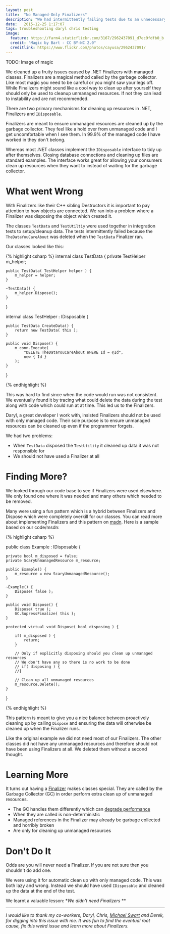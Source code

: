 ```yaml
---
layout: post
title:  "No Managed-Only Finalizers"
description: "We had intermittently failing tests due to an unnecessary Finalizer. It was only being used with managed code. We didn't need one, you probably don't either."
date:   2015-12-25 1:17:07
tags: troubleshooting daryl chris testing
image:
  feature: https://farm4.staticflickr.com/3167/2962437091_d7ec9fdfb0_b.jpg
  credit: "Magic by Bart - CC BY-NC 2.0"
  creditlink: https://www.flickr.com/photos/cayusa/2962437091/
---
```


TODO: Image of magic

We cleaned up a fruity issues caused by .NET Finalizers with managed classes.
Finalizers are a magical method called by the garbage collector. Like most
magic you need to be careful or you might saw your legs off.
While Finalizers might sound like a cool way to clean up after yourself they should
 only be used to cleanup unmanaged resources. If not they can lead
to instability and are not recommended.

There are two primary mechanisms for cleaning up resources in .NET,
Finalizers and ``IDisposable``.

Finalizers are meant to ensure unmanaged resources are cleaned up by the
garbage collector. They feel like a hold over from unmanaged code and I get
uncomfortable when I see them. In 99.9% of the managed code I have worked in they
don't belong.

Whereas most .NET classes implement the ``IDisposable`` interface to tidy up
after themselves. Closing database connections and cleaning up files are
standard examples. The interface works great for allowing your consumers clean
up resources when they want to instead of waiting for the garbage collector.

What went Wrong
===============================================================================

With Finalizers like their C++ sibling Destructors it is important to pay
attention to how objects are connected. We ran into a problem where a Finalizer
was disposing the object which created it.

The classes ``TestData`` and ``TestUtiltiy`` were used together in integration
tests to setup/cleanup data. The tests intermittently failed because the
``TheDataYouCareAbout`` was deleted when the ``TestData`` Finalizer ran.

Our classes looked like this:

{% highlight csharp %}
internal class TestData {
    private TestHelper m_helper;

    public TestData( TestHelper helper ) {
        m_helper = helper;
    }

    ~TestData() {
        m_helper.Dispose();
    }
}

internal class TestHelper : IDisposable {

    public TestData CreateData() {
        return new TestData( this );
    }

    public void Dispose() {
        m_conn.Execute(
            "DELETE TheDataYouCareAbout WHERE Id = @Id",
            new { Id }
        );
    }

}

{% endhighlight %}

This was hard to find since when the code would run was not consistent. We
eventually found it by tracing what could delete the data during the test along
with code which could run at at time. This led us to the Finalizers.

Daryl, a great developer I work with, insisted Finalizers should not be used
with only managed code. Their sole purpose is to ensure unmanaged resources can
be cleaned up even if the programmer forgets.

We had two problems:

* When ``TestData`` disposed the ``TestUtility`` it cleaned up data it was not responsible for
* We should not have used a Finalizer at all


Finding More?
===============================================================================

We looked through our code base to see if Finalizers were used elsewhere. We
only found one where it was needed and many others which needed to be removed.

Many were using a fun pattern which is a hybrid between Finalizers and Dispose
which were completely overkill for our classes. You can read more about
implementing Finalizers and this pattern on [msdn][impl]. Here is a sample
based on our code/msdn:

{% highlight csharp %}

public class Example : IDisposable {

    private bool m_disposed = false;
    private ScaryUnmanagedResource m_resource;

    public Example() {
        m_resource = new ScaryUnmanagedResource();
    }

    ~Example() {
        Dispose( false );
    }

    public void Dispose() {
        Dispose( true );
        GC.SupressFinalize( this );
    }

    protected virtual void Dispose( bool disposing ) {

        if( m_disposed ) {
            return;
        }

        // Only if explicitly disposing should you clean up unmanaged resources
        // We don't have any so there is no work to be done
        // if( disposing ) {
        //}

        // Clean up all unmanaged resources
        m_resource.Delete();
    }

}

{% endhighlight %}

This pattern is meant to give you a nice balance between proactively cleaning
up by calling ``Dispose`` and ensuring the data will otherwise be cleaned up
when the Finalizer runs.

Like the original example we did not need most of our Finalizers. The other
classes did not have any unmanaged resources and
therefore should not have been using Finalizers at all. We deleted
them without a second thought.

Learning More
===============================================================================

It turns out having a [Finalizer][object] makes classes special. They are called
by the Garbage Collector (GC) in order perform extra clean up of unmanaged
resources.

* The GC handles them differently which can [degrade performance][perf]
* When they are called is non-deterministic
* Managed references in the Finalizer may already be garbage collected and horribly broken
* Are only for cleaning up unmanaged resources

Don't Do It
===============================================================================

Odds are you will never need a Finalizer. If you are not sure then you shouldn't
do add one.

We were using it for automatic clean up with only managed code. This
was both lazy and wrong. Instead we should have used ``IDisposable`` and
cleaned up the data at the end of the test.

We learnt a valuable lesson: **We didn't need Finalizers* **

<hr />

*I would like to thank my co-workers, Daryl, Chris, [Michael Swart][swart] and Derek,
for digging into this issue with me. It was fun to find the eventual root cause,
fix this weird issue and learn more about Finalizers.*

[object]: https://msdn.microsoft.com/en-us/library/system.object.finalize(v=vs.110).aspx
[perf]: https://msdn.microsoft.com/en-us/library/ms973837.aspx#dotnetgcbasics_topic5
[impl]: https://msdn.microsoft.com/library/b1yfkh5e(v=vs.100).aspx
[swart]:    http://michaeljswart.com
